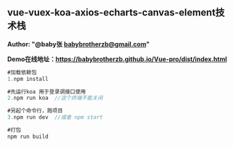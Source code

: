 

## vue-vuex-koa-axios-echarts-canvas-element技术栈

  **Author: "@baby张 <babybrotherzb@gmail.com>"**

  **Demo在线地址：<https://babybrotherzb.github.io/Vue-pro/dist/index.html>**

```java
#加载依赖包
1.npm install

#先运行koa 用于登录调接口使用
2.npm run koa  //这个终端不能关闭

#另起个命令行，跑项目
3.npm run dev  //或者 npm start

#打包
npm run build
```
